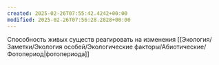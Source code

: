 ```yaml
---
created: 2025-02-26T07:55:42.4242+00:00
modified: 2025-02-26T07:56:28.2828+00:00
---
```

Способность живых существ реагировать на изменения [[Экология/Заметки/Экология особей/Экологические факторы/Абиотические/Фотопериод|фотопериода]]